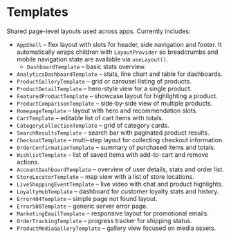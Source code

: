 # Templates

Shared page-level layouts used across apps. Currently includes:

- `AppShell` – flex layout with slots for header, side navigation and footer. It
  automatically wraps children with `LayoutProvider` so breadcrumbs and mobile
  navigation state are available via `useLayout()`.
  - `DashboardTemplate` – basic stats overview.
- `AnalyticsDashboardTemplate` – stats, line chart and table for dashboards.
- `ProductGalleryTemplate` – grid or carousel listing of products.
- `ProductDetailTemplate` – hero-style view for a single product.
- `FeaturedProductTemplate` – showcase layout for highlighting a product.
- `ProductComparisonTemplate` – side-by-side view of multiple products.
- `HomepageTemplate` – layout with hero and recommendation slots.
- `CartTemplate` – editable list of cart items with totals.
- `CategoryCollectionTemplate` – grid of category cards.
- `SearchResultsTemplate` – search bar with paginated product results.
- `CheckoutTemplate` – multi-step layout for collecting checkout information.
- `OrderConfirmationTemplate` – summary of purchased items and totals.
- `WishlistTemplate` – list of saved items with add-to-cart and remove actions.
- `AccountDashboardTemplate` – overview of user details, stats and order list.
- `StoreLocatorTemplate` – map view with a list of store locations.
- `LiveShoppingEventTemplate` – live video with chat and product highlights.
- `LoyaltyHubTemplate` – dashboard for customer loyalty stats and history.
- `Error404Template` – simple page not found layout.
- `Error500Template` – generic server error page.
- `MarketingEmailTemplate` – responsive layout for promotional emails.
- `OrderTrackingTemplate` – progress tracker for shipping status.
- `ProductMediaGalleryTemplate` – gallery view focused on media assets.
